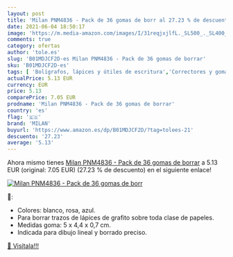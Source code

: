 ```yaml
---
layout: post
title: 'Milan PNM4836 - Pack de 36 gomas de borr al 27.23 % de descuento'
date: 2021-06-04 18:50:17
image: 'https://m.media-amazon.com/images/I/31reqjxjlfL._SL500_._SL400_.jpg'
comments: true
category: ofertas
author: 'tole.es'
slug: 'B01MDJCF2D-es Milan PNM4836 - Pack de 36 gomas de borrar'
sku: 'B01MDJCF2D-es'
tags: [ 'Bolígrafos, lápices y útiles de escritura','Correctores y gomas de borrar','Gomas de borrar','Oficina y papelería','borrar','de','gomas','milan', ]
actualPrice: 5.13 EUR
currency: EUR
price: 5.13
comparePrice: 7.05 EUR
prodname: 'Milan PNM4836 - Pack de 36 gomas de borrar'
country: 'es'
flag: '🇪🇸'
brand: 'MILAN'
buyurl: 'https://www.amazon.es/dp/B01MDJCF2D/?tag=tolees-21'
descuento: '27.23'
average: '5.13'
---
```


Ahora mismo tienes [Milan PNM4836 - Pack de 36 gomas de borrar](https://www.amazon.es/dp/B01MDJCF2D/?tag=tolees-21) a 5.13 EUR (original: 7.05 EUR) (27.23 %  de descuento) en el siguiente enlace!

[![Milan PNM4836 - Pack de 36 gomas de borr](https://m.media-amazon.com/images/I/31reqjxjlfL._SL500_._SL400_.jpg)](https://www.amazon.es/dp/B01MDJCF2D/?tag=tolees-21)

🔎:

- Colores: blanco, rosa, azul. 
- Para borrar trazos de lápices de grafito sobre toda clase de papeles.
- Medidas goma: 5 x 4,4 x 0,7 cm.
- Indicada para dibujo lineal y borrado preciso.

[🛒 Visítala!!!](https://www.amazon.es/dp/B01MDJCF2D/?tag=tolees-21)
